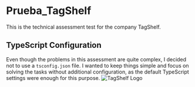 # Prueba_TagShelf
This is the technical assessment test for the company TagShelf.

## TypeScript Configuration
Even though the problems in this assessment are quite complex, I decided not to use a `tsconfig.json` file. I wanted to keep things simple and focus on solving the tasks without additional configuration, as the default TypeScript settings were enough for this purpose.
![TagShelf Logo](https://tagshelf.com/wp-content/uploads/2024/11/logo_tagshelf-1.png)


